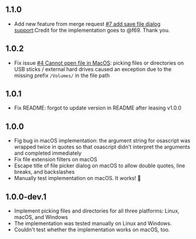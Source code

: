 ## 1.1.0

* Add new feature from merge request [#7 add save file dialog support](https://github.com/philenius/flutter_file_picker_desktop/pull/7):Credit for the implementation goes to @f69. Thank you.

## 1.0.2

* Fix issue [#4 Cannot open file in MacOS](https://github.com/philenius/flutter_file_picker_desktop/issues/4):
  picking files or directories on USB sticks / external hard drives caused an exception due to the missing prefix `/Volumes/` in the file path

## 1.0.1

* Fix README: forgot to update version in README after leasing v1.0.0

## 1.0.0

* Fig bug in macOS implementation: the argument string for osascript was wrapped twice in quotes so that osascript didn't interpret the arguments and completed immediately
* Fix file extension filters on macOS 
* Escape title of file picker dialog on macOS to allow double quotes, line breaks, and backslashes
* Manually test implementation on macOS. It works! 🥳

## 1.0.0-dev.1

* Implement picking files and directories for all three platforms: Linux, macOS, and Windows
* The implementation was tested manually on Linux and Windows.
* Couldn't test whether the implementation works on macOS, too.
